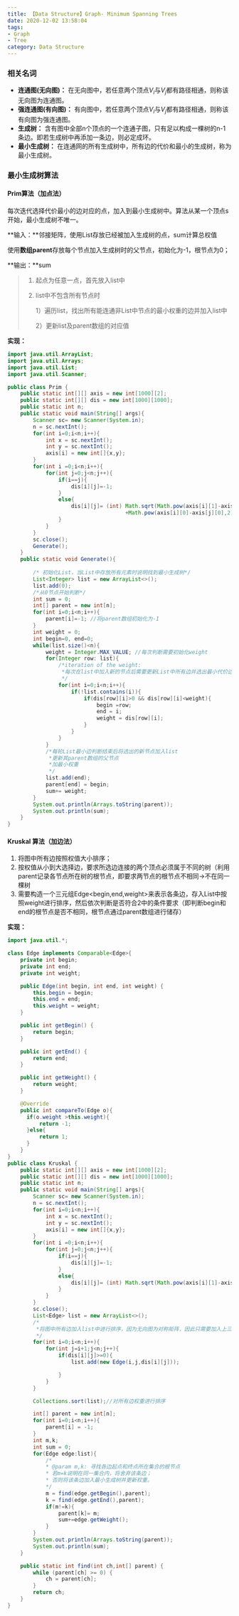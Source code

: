 ```yaml
---
title: 【Data Structure】Graph- Minimum Spanning Trees
date: 2020-12-02 13:58:04
tags: 
- Graph
- Tree
category: Data Structure
---
```




### 相关名词

- **连通图(无向图)：** 在无向图中，若任意两个顶点$V_i$与$V_j$都有路径相通，则称该无向图为连通图。
- **强连通图(有向图)：** 有向图中，若任意两个顶点$V_i$与$V_j$都有路径相通，则称该有向图为强连通图。
- **生成树：** 含有图中全部n个顶点的一个连通子图，只有足以构成一棵树的n-1条边。即若生成树中再添加一条边，则必定成环。
- **最小生成树：** 在连通网的所有生成树中，所有边的代价和最小的生成树，称为最小生成树。

<!-- more -->

### 最小生成树算法

#### Prim算法（加点法）

每次迭代选择代价最小的边对应的点，加入到最小生成树中。算法从某一个顶点s开始，最小生成树不唯一。

**输入：**邻接矩阵，使用List存放已经被加入生成树的点，sum计算总权值

使用**数组parent**存放每个节点加入生成树时的父节点，初始化为-1，根节点为0；

**输出：**sum

> 1. 起点为任意一点，首先放入list中
>
> 2. list中不包含所有节点时
>
>    1）遍历list，找出所有能连通非List中节点的最小权重的边并加入list中
>
>    2）更新list及parent数组的对应值

**实现：**

```java
import java.util.ArrayList;
import java.util.Arrays;
import java.util.List;
import java.util.Scanner;

public class Prim {
    public static int[][] axis = new int[1000][2];
    public static int[][] dis = new int[1000][1000];
    public static int n;
    public static void main(String[] args){
        Scanner sc= new Scanner(System.in);
        n = sc.nextInt();
        for(int i=0;i<n;i++){
            int x = sc.nextInt();
            int y = sc.nextInt();
            axis[i] = new int[]{x,y};
        }
        for(int i =0;i<n;i++){
            for(int j=0;j<n;j++){
                if(i==j){
                    dis[i][j]=-1;
                }
                else{
                    dis[i][j]= (int) Math.sqrt(Math.pow(axis[i][1]-axis[j][1],2)
                                     +Math.pow(axis[i][0]-axis[j][0],2));
                }
            }
        }
        sc.close();
        Generate();
    }
    public static void Generate(){
        
        /* 初始化List，当List中存放所有元素时说明找到最小生成树*/
        List<Integer> list = new ArrayList<>();
        list.add(0);
        /*从0节点开始判断*/
        int sum = 0;
        int[] parent = new int[n];
        for(int i=0;i<n;i++){
            parent[i]=-1; //将parent数组初始化为-1
        }
        int weight = 0;
        int begin=0, end=0;
        while(list.size()<n){
            weight = Integer.MAX_VALUE; //每次判断需要初始化weight
            for(Integer row: list){
                /*iteration of the weight:
                 *每次在list中加入新的节点后需要更新List中所有边并选出最小代价边
                 */
                for(int i=0;i<n;i++){
                    if(!list.contains(i)){
                        if(dis[row][i]>0 && dis[row][i]<weight){
                            begin =row;
                            end = i;
                            weight = dis[row][i];
                        }
                    }
                }
            }
            /*每轮List最小边判断结束后将选出的新节点加入list
             *更新其parent数组的父节点
             *加最小权重
             */
            list.add(end);
            parent[end] = begin;
            sum+= weight;
        }
        System.out.println(Arrays.toString(parent));
        System.out.println(sum);
    }
}

```



#### Kruskal 算法（加边法）

1. 将图中所有边按照权值大小排序；
2. 按权值从小到大选择边，要求所选边连接的两个顶点必须属于不同的树（利用parent记录各节点所在树的根节点，即要求两节点的根节点不相同$\rightarrow$不在同一棵树
3. 需要构造一个三元组Edge<begin,end,weight>来表示各条边，存入List中按照weight进行排序，然后依次判断是否符合2中的条件要求（即判断begin和end的根节点是否不相同，根节点通过parent数组进行储存）

**实现：**

```java
import java.util.*;

class Edge implements Comparable<Edge>{
    private int begin;
    private int end;
    private int weight;

    public Edge(int begin, int end, int weight) {
        this.begin = begin;
        this.end = end;
        this.weight = weight;
    }

    public int getBegin() {
        return begin;
    }

    public int getEnd() {
        return end;
    }

    public int getWeight() {
        return weight;
    }

    @Override 
    public int compareTo(Edge o){
      if(o.weight >this.weight){
          return -1;
      }else{
          return 1;
      }
    }
}
public class Kruskal {
    public static int[][] axis = new int[1000][2];
    public static int[][] dis = new int[1000][1000];
    public static int n;
    public static void main(String[] args){
        Scanner sc= new Scanner(System.in);
        n = sc.nextInt();
        for(int i=0;i<n;i++){
            int x = sc.nextInt();
            int y = sc.nextInt();
            axis[i] = new int[]{x,y};
        }
        for(int i =0;i<n;i++){
            for(int j=0;j<n;j++){
                if(i==j){
                    dis[i][j]=-1;
                }
                else{
                    dis[i][j]= (int) Math.sqrt(Math.pow(axis[i][1]-axis[j][1],2)+Math.pow(axis[i][0]-axis[j][0],2));
                }
            }
        }
        sc.close();
        List<Edge> list = new ArrayList<>();
        /*
         *将图中所有边加入list中进行排序，因为无向图为对称矩阵，因此只需要加入上三角/下三角即可
         */
        for(int i=0;i<n;i++){
            for(int j=i+1;j<n;j++){ 
                if(dis[i][j]>=0){
                    list.add(new Edge(i,j,dis[i][j]));

                }
            }
        }

        Collections.sort(list);//对所有边权重进行排序

        int[] parent = new int[n];
        for(int i=0;i<n;i++){
            parent[i] = -1;
        }
        int m,k;
        int sum = 0;
        for(Edge edge:list){
            /*
            * @param m,k: 寻找各边起点和终点所在集合的根节点
            * 若m=k说明在同一集合内，将舍弃该条边；
            * 否则将该条边加入最小生成树并更新权重。
            */
            m = find(edge.getBegin(),parent);
            k = find(edge.getEnd(),parent);
            if(m!=k){
                parent[k]= m;
                sum+=edge.getWeight();
            }
        }
        System.out.println(Arrays.toString(parent));
        System.out.println(sum);
    }

    public static int find(int ch,int[] parent) {
        while (parent[ch] >= 0) {
            ch = parent[ch];
        }
        return ch;
    }
}

```



